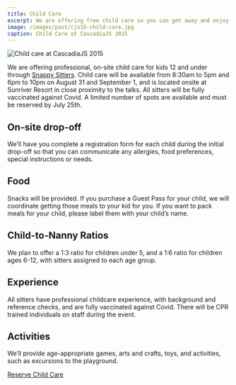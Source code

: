 ```yaml
---
title: Child Care
excerpt: We are offering free child care so you can get away and enjoy the fun!
image: /images/past/cjs15-child-care.jpg
caption: Child Care at CascadiaJS 2015
---
```

![Child care at CascadiaJS 2015](/images/past/cjs15-child-care.jpg)

We are offering professional, on-site child care for kids 12 and under through [Snappy Sitters](https://snappysitters.com). Child care will be available from 8:30am to 5pm and 6pm to 10pm on August 31 and September 1, and is located onsite at Sunriver Resort in close proximity to the talks. All sitters will be fully vaccinated against Covid. A limited number of spots are available and must be reserved by <span class="highlight warning">July 25th</span>. 

## On-site drop-off

We’ll have you complete a registration form for each child during the initial drop-off so that you can communicate any allergies, food preferences, special instructions or needs. 

## Food

Snacks will be provided. If you purchase a Guest Pass for your child, we will coordinate getting those meals to your kid for you. If you want to pack meals for your child, please label them with your child’s name. 

## Child-to-Nanny Ratios

We plan to offer a 1:3 ratio for children under 5, and a 1:6 ratio for children ages 6-12, with sitters assigned to each age group.

## Experience

All sitters have professional childcare experience, with background and reference checks, and are fully vaccinated against Covid. There will be CPR trained individuals on staff during the event.

## Activities

We’ll provide age-appropriate games, arts and crafts, toys, and activities, such as excursions to the playground.

<div class="cta"><a target="_blank" href="https://airtable.com/shr3Qkxif4K3FIBJO">Reserve Child Care</a></div>